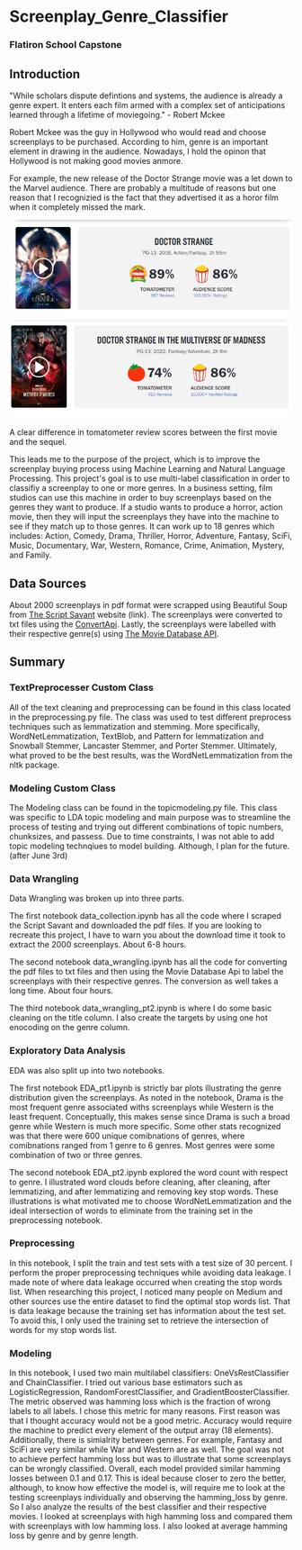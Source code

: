 # Screenplay_Genre_Classifier

### Flatiron School Capstone

## Introduction

"While scholars dispute defintions and systems, the audience is already a genre expert. It enters each film armed with a complex set of anticipations learned through a lifetime of moviegoing." - Robert Mckee

Robert Mckee was the guy in Hollywood who would read and choose screenplays to be purchased. According to him, genre is an important element in drawing in the audience. Nowadays, I hold the opinon that Hollywood is not making good movies anmore. 

 For example, the new release of the Doctor Strange movie was a let down to the Marvel audience. There are probably a multitude of reasons but one reason that I recognizied is the fact that they advertised it as a horor film when it completely missed the mark. 

![doctor_strange_1.png](images/doctor_strange_1.png)
![doctor_strange_2.png](images/doctor_strange_2.png)

A clear difference in tomatometer review scores between the first movie and the sequel.

This leads me to the purpose of the project, which is to improve the screenplay buying process using Machine Learning and Natural Language Processing. This project's goal is to use multi-label classification in order to classifiy a screenplay to one or more genres. In a business setting, film studios can use this machine in order to buy screenplays based on the genres they want to produce. If a studio wants to produce a horror, action movie, then they will input the screenplays they have into the machine to see if they match up to those genres. It can work up to 18 genres which includes: Action, Comedy, Drama, Thriller, Horror, Adventure, Fantasy, SciFi, Music, Documentary, War, Western, Romance, Crime, Animation, Mystery, and Family.

## Data Sources

[1]: https://thescriptsavant.com/ "The Script Savant"
[2]: https://www.themoviedb.org/?language=en-US "The Movie Database API"
[3]: https://www.convertapi.com/ "ConvertApi"

About 2000 screenplays in pdf format were scrapped using Beautiful Soup from [The Script Savant][1] website (link).
The screenplays were converted to txt files using the [ConvertApi][3].
Lastly, the screenplays were labelled with their respective genre(s) using [The Movie Database API][2].

## Summary

### TextPreprocesser Custom Class

All of the text cleaning and preprocessing can be found in this class located in the preprocessing.py file. The class was used to test different preprocess techniques such as lemmatization and stemming. More specifically, WordNetLemmatization, TextBlob, and Pattern for lemmatization and Snowball Stemmer, Lancaster Stemmer, and Porter Stemmer. Ultimately, what proved to be the best results, was the WordNetLemmatization from the nltk package.

### Modeling Custom Class

The Modeling class can be found in the topicmodeling.py file. This class was specific to LDA topic modeling and main purpose was to streamline the process of testing and trying out different combinations of topic numbers, chunksizes, and passess. Due to time constraints, I was not able to add topic modeling technqiues to model building. Although, I plan for the future. (after June 3rd)

### Data Wrangling

Data Wrangling was broken up into three parts.

The first notebook data_collection.ipynb has all the code where I scraped the Script Savant and downloaded the pdf files. If you are looking to recreate this project, I have to warn you about the download time it took to extract the 2000 screenplays. About 6-8 hours.

The second notebook data_wrangling.ipynb has all the code for converting the pdf files to txt files and then using the Movie Database Api to label the screenplays with their respective genres. The conversion as well takes a long time. About four hours.

The third notebook data_wrangling_pt2.ipynb is where I do some basic cleaning on the title column. I also create the targets by using one hot enocoding on the genre column.

### Exploratory Data Analysis

EDA was also split up into two notebooks.

The first notebook EDA_pt1.ipynb is strictly bar plots illustrating the genre distribution given the screenplays. As noted in the notebook, Drama is the most frequent genre associated withs screenplays while Western is the least frequent. Conceptually, this makes sense since Drama is such a broad genre while Western is much more specific. Some other stats recognized was that there were 600 unique comibnations of genres, where comibnations ranged from 1 genre to 6 genres. Most genres were some combination of two or three genres.

The second notebook EDA_pt2.ipynb explored the word count with respect to genre. I illustrated word clouds before cleaning, after cleaning, after lemmatizing, and after lemmatizing and removing key stop words. These illustrations is what motivated me to choose WordNetLemmatization and the ideal intersection of words to eliminate from the training set in the preprocessing notebook.


### Preprocessing

In this notebook, I split the train and test sets with a test size of 30 percent. I perform the proper preprocessing techniques while avoiding data leakage. I made note of where data leakage occurred when creating the stop words list. When researching this project, I noticed many people on Medium and other sources use the entire dataset to find the optimal stop words list. That is data leakage because the training set has information about the test set. To avoid this, I only used the training set to retrieve the intersection of words for my stop words list.

### Modeling

In this notebook, I used two main multilabel classifiers: OneVsRestClassifier and ChainClassifier. I tried out various base estimators such as LogisticRegression, RandomForestClassifier, and GradientBoosterClassifier. The metric observed was hamming loss which is the fraction of wrong labels to all labels. I chose this metric for many reasons. First reason was that I thought accuracy would not be a good metric. Accuracy would require the machine to predict every element of the output array (18 elements). Additionally, there is simialrity between genres. For example, Fantasy and SciFi are very similar while War and Western are as well. The goal was not to achieve perfect hamming loss but was to illustrate that some screenplays can be wrongly classified. Overall, each model provided similar hamming losses between 0.1 and 0.17. This is ideal because closer to zero the better, although, to know how effective the model is, will require me to look at the testing screenplays individually and observing the hamming_loss by genre. So I also analyze the results of the best classifier and their respective movies. I looked at screenplays with high hamming loss and compared them with screenplays with low hamming loss. I also looked at average hamming loss by genre and by genre length.



